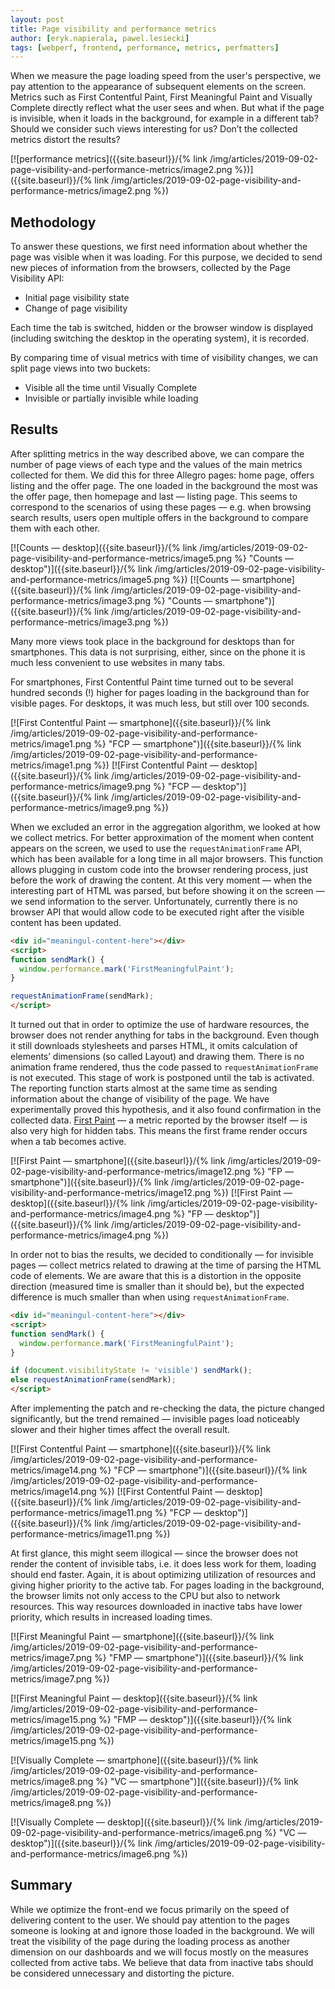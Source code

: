 ```yaml
---
layout: post
title: Page visibility and performance metrics
author: [eryk.napierala, pawel.lesiecki]
tags: [webperf, frontend, performance, metrics, perfmatters]
---
```


When we measure the page loading speed from the user's perspective, we pay attention to the appearance of subsequent
elements on the screen. Metrics such as First Contentful Paint, First Meaningful Paint and Visually Complete directly
reflect what the user sees and when. But what if the page is invisible, when it loads in the background, for example in
a different tab? Should we consider such views interesting for us? Don’t the collected metrics distort the results?

[![performance metrics]({{site.baseurl}}/{% link /img/articles/2019-09-02-page-visibility-and-performance-metrics/image2.png %})]({{site.baseurl}}/{% link /img/articles/2019-09-02-page-visibility-and-performance-metrics/image2.png %})

## Methodology

To answer these questions, we first need information about whether the page was visible when it was loading. For this purpose, we decided to send
new pieces of information from the browsers, collected by the Page Visibility API:

* Initial page visibility state
* Change of page visibility

Each time the tab is switched, hidden or the browser window is displayed (including switching the desktop in the operating system), it is recorded.

By comparing time of visual metrics with time of visibility changes, we can split page views into two buckets:

* Visible all the time until Visually Complete
* Invisible or partially invisible while loading

## Results

After splitting metrics in the way described above, we can compare the number of page views of each type and the values of the main metrics
collected for them. We did this for three Allegro pages: home page, offers listing and the offer page. The one loaded in the
background the most was the offer page, then homepage and last — listing page. This seems to correspond to the scenarios of using these
pages — e.g. when browsing search results, users open multiple offers in the background to compare them with each other.

[![Counts — desktop]({{site.baseurl}}/{% link /img/articles/2019-09-02-page-visibility-and-performance-metrics/image5.png %} "Counts — desktop")]({{site.baseurl}}/{% link /img/articles/2019-09-02-page-visibility-and-performance-metrics/image5.png %})
[![Counts — smartphone]({{site.baseurl}}/{% link /img/articles/2019-09-02-page-visibility-and-performance-metrics/image3.png %} "Counts — smartphone")]({{site.baseurl}}/{% link /img/articles/2019-09-02-page-visibility-and-performance-metrics/image3.png %})

Many more views took place in the background for desktops than for smartphones. This data is not surprising, either, since on the phone it is much
less convenient to use websites in many tabs.

For smartphones, First Contentful Paint time turned out to be several hundred seconds (!) higher for pages loading in the background than
for visible pages. For desktops, it was much less, but still over 100 seconds.

[![First Contentful Paint — smartphone]({{site.baseurl}}/{% link /img/articles/2019-09-02-page-visibility-and-performance-metrics/image1.png %} "FCP — smartphone")]({{site.baseurl}}/{% link /img/articles/2019-09-02-page-visibility-and-performance-metrics/image1.png %})
[![First Contentful Paint — desktop]({{site.baseurl}}/{% link /img/articles/2019-09-02-page-visibility-and-performance-metrics/image9.png %} "FCP — desktop")]({{site.baseurl}}/{% link /img/articles/2019-09-02-page-visibility-and-performance-metrics/image9.png %})

When we excluded an error in the aggregation algorithm, we looked at how we collect metrics. For better approximation of the moment when content
appears on the screen, we used to use the ```requestAnimationFrame``` API, which has been available for a long time in all major browsers. This
function allows plugging in custom code into the browser rendering process, just before the work of drawing the content. At this very
moment — when the interesting part of HTML was parsed, but before showing it on the screen — we send information to the server.
Unfortunately, currently there is no browser API that would allow code to be executed right after the visible content has been
updated.

```html
<div id="meaningul-content-here"></div>
<script>
function sendMark() {
  window.performance.mark('FirstMeaningfulPaint');
}

requestAnimationFrame(sendMark);
</script>
```

It turned out that in order to optimize the use of hardware resources, the browser does not render anything for tabs in the background. Even though it
still downloads stylesheets and parses HTML, it omits calculation of elements’ dimensions (so called Layout) and drawing them. There is no
animation frame rendered, thus the code passed to ```requestAnimationFrame``` is not executed. This stage of work is postponed until the tab is
activated. The reporting function starts almost at the same time as sending information about the change of visibility of the page. We have
experimentally proved this hypothesis, and it also found confirmation in the collected data. [First Paint](https://w3c.github.io/paint-timing/#first-paint) — a metric reported by the browser
itself — is also very high for hidden tabs. This means the first frame render occurs when a tab becomes active.

[![First Paint — smartphone]({{site.baseurl}}/{% link /img/articles/2019-09-02-page-visibility-and-performance-metrics/image12.png %} "FP — smartphone")]({{site.baseurl}}/{% link /img/articles/2019-09-02-page-visibility-and-performance-metrics/image12.png %})
[![First Paint — desktop]({{site.baseurl}}/{% link /img/articles/2019-09-02-page-visibility-and-performance-metrics/image4.png %} "FP — desktop")]({{site.baseurl}}/{% link /img/articles/2019-09-02-page-visibility-and-performance-metrics/image4.png %})

In order not to bias the results, we decided to conditionally — for invisible pages — collect metrics related to drawing at the time of
parsing the HTML code of elements. We are aware that this is a distortion in the opposite direction (measured time is smaller than it should be), but
the expected difference is much smaller than when using ```requestAnimationFrame```.

```html
<div id="meaningul-content-here"></div>
<script>
function sendMark() {
  window.performance.mark('FirstMeaningfulPaint');
}

if (document.visibilityState != 'visible') sendMark();
else requestAnimationFrame(sendMark);
</script>
```

After implementing the patch and re-checking the data, the picture changed significantly, but the trend remained — invisible pages
load noticeably slower and their higher times affect the overall result.

[![First Contentful Paint — smartphone]({{site.baseurl}}/{% link /img/articles/2019-09-02-page-visibility-and-performance-metrics/image14.png %} "FCP — smartphone")]({{site.baseurl}}/{% link /img/articles/2019-09-02-page-visibility-and-performance-metrics/image14.png %})
[![First Contentful Paint — desktop]({{site.baseurl}}/{% link /img/articles/2019-09-02-page-visibility-and-performance-metrics/image11.png %} "FCP — desktop")]({{site.baseurl}}/{% link /img/articles/2019-09-02-page-visibility-and-performance-metrics/image11.png %})

At first glance, this might seem illogical — since the browser does not render the content of invisible tabs, i.e. it does less work for
them, loading should end faster. Again, it is about optimizing utilization of resources and giving higher priority to the active tab. For
pages loading in the background, the browser limits not only access to the CPU but also to network resources. This way resources downloaded in inactive tabs have lower priority, which results in increased loading times.

[![First Meaningful Paint — smartphone]({{site.baseurl}}/{% link /img/articles/2019-09-02-page-visibility-and-performance-metrics/image7.png %} "FMP — smartphone")]({{site.baseurl}}/{% link /img/articles/2019-09-02-page-visibility-and-performance-metrics/image7.png %})

[![First Meaningful Paint — desktop]({{site.baseurl}}/{% link /img/articles/2019-09-02-page-visibility-and-performance-metrics/image15.png %} "FMP — desktop")]({{site.baseurl}}/{% link /img/articles/2019-09-02-page-visibility-and-performance-metrics/image15.png %})

[![Visually Complete — smartphone]({{site.baseurl}}/{% link /img/articles/2019-09-02-page-visibility-and-performance-metrics/image8.png %} "VC — smartphone")]({{site.baseurl}}/{% link /img/articles/2019-09-02-page-visibility-and-performance-metrics/image8.png %})

[![Visually Complete — desktop]({{site.baseurl}}/{% link /img/articles/2019-09-02-page-visibility-and-performance-metrics/image6.png %} "VC — desktop")]({{site.baseurl}}/{% link /img/articles/2019-09-02-page-visibility-and-performance-metrics/image6.png %})

## Summary

While we optimize the front-end we focus primarily on the speed of delivering content to the user. We should pay attention to the pages
someone is looking at and ignore those loaded in the background. We will treat the visibility of the page during the loading process as
another dimension on our dashboards and we will focus mostly on the measures collected from active tabs. We believe that data from inactive
tabs should be considered unnecessary and distorting the picture.
<style type="text/css">.post a img{margin: 0 auto;display: block;}</style>
